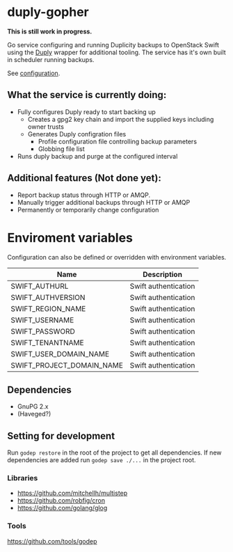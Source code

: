
# duply-gopher

**This is still work in progress.**

Go service configuring and running Duplicity backups to OpenStack Swift using the [Duply](http://duply.net/) wrapper for
additional tooling. The service has it's own built in scheduler running backups.

See [configuration](docs/configuration.md).

## What the service is currently doing:

- Fully configures Duply ready to start backing up
  - Creates a gpg2 key chain and import the supplied keys including owner trusts
  - Generates Duply configration files
    - Profile configuration file controlling backup parameters
    - Globbing file list
- Runs duply backup and purge at the configured interval

## Additional features (Not done yet):

- Report backup status through HTTP or AMQP.
- Manually trigger additional backups through HTTP or AMQP
- Permanently or temporarily change configuration

# Enviroment variables

Configuration can also be defined or overridden with environment variables.

| Name                      | Description |
|---------------------------|-------------|
| SWIFT_AUTHURL             | Swift authentication
| SWIFT_AUTHVERSION         | Swift authentication
| SWIFT_REGION_NAME         | Swift authentication
| SWIFT_USERNAME            | Swift authentication
| SWIFT_PASSWORD            | Swift authentication
| SWIFT_TENANTNAME          | Swift authentication
| SWIFT_USER_DOMAIN_NAME    | Swift authentication
| SWIFT_PROJECT_DOMAIN_NAME | Swift authentication

## Dependencies

- GnuPG 2.x
- (Haveged?)

## Setting for development

Run `godep restore` in the root of the project to get all dependencies.
If new dependencies are added run `godep save ./...` in the project root.

### Libraries

- https://github.com/mitchellh/multistep
- https://github.com/robfig/cron
- https://github.com/golang/glog

### Tools

https://github.com/tools/godep
